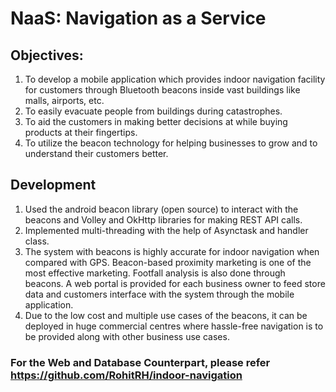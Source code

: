 # NaaS: Navigation as a Service
## Objectives:
1. To develop a mobile application which provides indoor navigation facility for
customers through Bluetooth beacons inside vast buildings like malls, airports, etc. <br>
2. To easily evacuate people from buildings during catastrophes.<br>
3. To aid the customers in making better decisions at while buying products at their
fingertips.<br>
4. To utilize the beacon technology for helping businesses to grow and to understand
their customers better.<br>

## Development
1. Used the android beacon library (open source) to interact with the beacons and Volley
and OkHttp libraries for making REST API calls.<br>
2. Implemented multi-threading with the help of Asynctask and handler class.<br>
3. The system with beacons is highly accurate for indoor navigation when compared with
GPS. Beacon-based proximity marketing is one of the most effective marketing. Footfall
analysis is also done through beacons. A web portal is provided for each business
owner to feed store data and customers interface with the system through the mobile
application.<br>
4. Due to the low cost and multiple use cases of the beacons, it can be deployed in huge
commercial centres where hassle-free navigation is to be provided along with other
business use cases.<br>

### For the Web and Database Counterpart, please refer https://github.com/RohitRH/indoor-navigation
